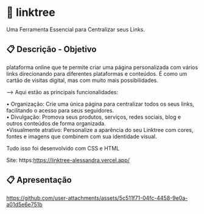 <h1>📱  linktree  </h1>

Uma Ferramenta Essencial para Centralizar seus Links.

## 📋 Descrição - Objetivo
plataforma online que te permite criar uma página personalizada com vários links direcionando para diferentes plataformas e conteúdos. 
É como um cartão de visitas digital, mas com muito mais possibilidades.

--> Aqui estão as principais funcionalidades:

• Organização: Crie uma única página para centralizar todos os seus links, facilitando o acesso para seus seguidores.<br>
• Divulgação: Promova seus produtos, serviços, redes sociais, blog e outros conteúdos de forma organizada. <br>
•Visualmente atrativo: Personalize a aparência do seu Linktree com cores, fontes e imagens que combinem com sua identidade visual. <br>


Tudo isso foi desenvolvido com CSS e HTML 


Site: https:https://linktree-alessandra.vercel.app/


## 📋 Apresentação 
https://github.com/user-attachments/assets/5c511f71-04fc-4458-9e0a-a01d5e6e751b

